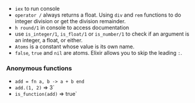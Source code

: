 * `iex` to run console
* `operator /` always returns a float. Using `div` and `rem` functions to do integer division or get the division remainder.
*  `h round/1` in console to access documentation
* use `is_integer/1`, `is_float/1` or `is_number/1` to check if an argument is an integer, a float, or either.
* `Atoms` is a constant whose value is its own name.
* `false`, `true` and `nil` are atoms. Elixir allows you to skip the leading `:`.

### Anonymous functions
* `add = fn a, b -> a + b end`
* `add.(1, 2)`       => 3`
* `is_function(add)` => true`


